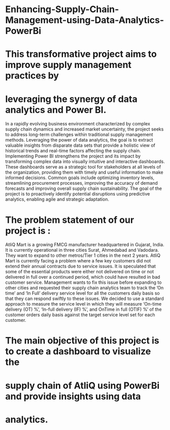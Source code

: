 # Enhancing-Supply-Chain-Management-using-Data-Analytics-PowerBi
# This transformative project aims to improve supply management practices by
# leveraging the synergy of data analytics and Power BI. 
In a rapidly evolving
business environment characterized by complex supply chain dynamics and
increased market uncertainty, the project seeks to address long-term
challenges within traditional supply management methods. Leveraging the
power of data analytics, the goal is to extract valuable insights from disparate
data sets that provide a holistic view of historical trends and real-time factors
affecting the supply chain. Implementing Power BI strengthens the project
and its impact by transforming complex data into visually intuitive and
interactive dashboards.
These dashboards serve as a strategic tool for stakeholders at all levels of the
organization, providing them with timely and useful information to make
informed decisions. Common goals include optimizing inventory levels,
streamlining procurement processes, improving the accuracy of demand
forecasts and improving overall supply chain sustainability. The goal of the
project is to proactively identify potential disruptions using predictive
analytics, enabling agile and strategic adaptation.

# The problem statement of our project is :
AtliQ Mart is a growing FMCG
manufacturer headquartered in Gujarat, India. It is currently operational in
three cities Surat, Ahmedabad and Vadodara. They want to expand to other
metros/Tier 1 cities in the next 2 years.
AtliQ Mart is currently facing a problem where a few key customers did not
extend their annual contracts due to service issues. It is speculated that some
of the essential products were either not delivered on time or not delivered in
full over a continued period, which could have resulted in bad customer
service. Management wants to fix this issue before expanding to other cities
and requested their supply chain analytics team to track the ’On time’ and ‘In
Full’ delivery service level for all the customers daily basis so that they can
respond swiftly to these issues.
We decided to use a standard approach to measure the service level in which
they will measure ‘On-time delivery (OT) %’, ‘In-full delivery (IF) %’, and
OnTime in full (OTIF) %’ of the customer orders daily basis against the
target service level set for each customer.

# The main objective of this project is to create a dashboard to visualize the
# supply chain of AtliQ using PowerBi and provide insights using data
# analytics.
